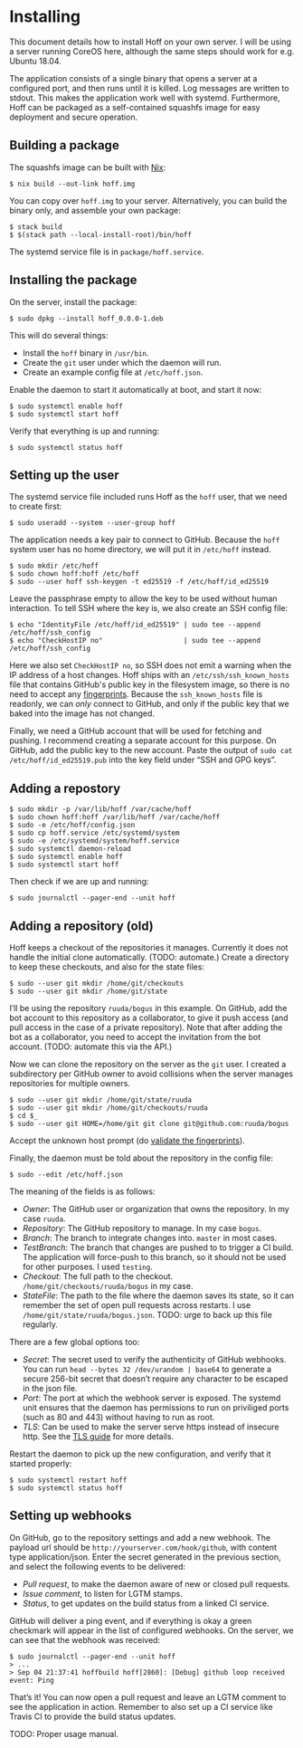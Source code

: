 # Installing

This document details how to install Hoff on your own server. I will be using
a server running CoreOS here, although the same steps should work for e.g.
Ubuntu 18.04.

The application consists of a single binary that opens a server at a configured
port, and then runs until it is killed. Log messages are written to stdout. This
makes the application work well with systemd. Furthermore, Hoff can be packaged
as a self-contained squashfs image for easy deployment and secure operation.

## Building a package

The squashfs image can be built with [Nix][nix]:

    $ nix build --out-link hoff.img

You can copy over `hoff.img` to your server. Alternatively, you can build the
binary only, and assemble your own package:

    $ stack build
    $ $(stack path --local-install-root)/bin/hoff

The systemd service file is in `package/hoff.service`.

## Installing the package

On the server, install the package:

    $ sudo dpkg --install hoff_0.0.0-1.deb

This will do several things:

 * Install the `hoff` binary in `/usr/bin`.
 * Create the `git` user under which the daemon will run.
 * Create an example config file at `/etc/hoff.json`.

Enable the daemon to start it automatically at boot, and start it now:

    $ sudo systemctl enable hoff
    $ sudo systemctl start hoff

Verify that everything is up and running:

    $ sudo systemctl status hoff

## Setting up the user

The systemd service file included runs Hoff as the `hoff` user, that we need to
create first:

    $ sudo useradd --system --user-group hoff

The application needs a key pair to connect to GitHub. Because the `hoff` system
user has no home directory, we will put it in `/etc/hoff` instead.

    $ sudo mkdir /etc/hoff
    $ sudo chown hoff:hoff /etc/hoff
    $ sudo --user hoff ssh-keygen -t ed25519 -f /etc/hoff/id_ed25519

Leave the passphrase empty to allow the key to be used without human
interaction. To tell SSH where the key is, we also create an SSH config file:

    $ echo "IdentityFile /etc/hoff/id_ed25519" | sudo tee --append /etc/hoff/ssh_config
    $ echo "CheckHostIP no"                    | sudo tee --append /etc/hoff/ssh_config

Here we also set `CheckHostIP no`, so SSH does not emit a warning when the IP
address of a host changes. Hoff ships with an `/etc/ssh/ssh_known_hosts` file
that contains GitHub's public key in the filesystem image, so there is no need
to accept any [fingerprints][fingerprints]. Because the `ssh_known_hosts` file
is readonly, we can *only* connect to GitHub, and only if the public key that we
baked into the image has not changed.

Finally, we need a GitHub account that will be used for fetching and pushing. I
recommend creating a separate account for this purpose. On GitHub, add the
public key to the new account. Paste the output of `sudo cat
/etc/hoff/id_ed25519.pub` into the key field under “SSH and GPG keys”.

## Adding a repostory

    $ sudo mkdir -p /var/lib/hoff /var/cache/hoff
    $ sudo chown hoff:hoff /var/lib/hoff /var/cache/hoff
    $ sudo -e /etc/hoff/config.json
    $ sudo cp hoff.service /etc/systemd/system
    $ sudo -e /etc/systemd/system/hoff.service
    $ sudo systemctl daemon-reload
    $ sudo systemctl enable hoff
    $ sudo systemctl start hoff

Then check if we are up and running:

    $ sudo journalctl --pager-end --unit hoff

## Adding a repository (old)

Hoff keeps a checkout of the repositories it manages. Currently it does not
handle the initial clone automatically. (TODO: automate.) Create a directory to
keep these checkouts, and also for the state files:

    $ sudo --user git mkdir /home/git/checkouts
    $ sudo --user git mkdir /home/git/state

I’ll be using the repository `ruuda/bogus` in this example. On GitHub, add the
bot account to this repository as a collaborator, to give it push access (and
pull access in the case of a private repository). Note that after adding the bot
as a collaborator, you need to accept the invitation from the bot account.
(TODO: automate this via the API.)

Now we can clone the repository on the server as the `git` user. I created a
subdirectory per GitHub owner to avoid collisions when the server manages
repositories for multiple owners.

    $ sudo --user git mkdir /home/git/state/ruuda
    $ sudo --user git mkdir /home/git/checkouts/ruuda
    $ cd $_
    $ sudo --user git HOME=/home/git git clone git@github.com:ruuda/bogus

Accept the unknown host prompt (do [validate the fingerprints][fingerprints]).

Finally, the daemon must be told about the repository in the config file:

    $ sudo --edit /etc/hoff.json

The meaning of the fields is as follows:

 * *Owner*: The GitHub user or organization that owns the repository. In my
   case `ruuda`.
 * *Repository*: The GitHub repository to manage. In my case `bogus`.
 * *Branch*: The branch to integrate changes into. `master` in most cases.
 * *TestBranch*: The branch that changes are pushed to to trigger a CI build.
   The application will force-push to this branch, so it should not be used for
   other purposes. I used `testing`.
 * *Checkout*: The full path to the checkout. `/home/git/checkouts/ruuda/bogus`
   in my case.
 * *StateFile*: The path to the file where the daemon saves its state, so it
   can remember the set of open pull requests across restarts. I use
   `/home/git/state/ruuda/bogus.json`. TODO: urge to back up this file regularly.

There are a few global options too:

 * *Secret*: The secret used to verify the authenticity of GitHub webhooks.
   You can run `head --bytes 32 /dev/urandom | base64` to generate a secure
   256-bit secret that doesn’t require any character to be escaped in the json
   file.
 * *Port*: The port at which the webhook server is exposed. The systemd unit
   ensures that the daemon has permissions to run on priviliged ports (such as
   80 and 443) without having to run as root.
 * *TLS*: Can be used to make the server serve https instead of insecure http.
   See the [TLS guide](tls.md) for more details.

Restart the daemon to pick up the new configuration, and verify that it started
properly:

    $ sudo systemctl restart hoff
    $ sudo systemctl status hoff

## Setting up webhooks

On GitHub, go to the repository settings and add a new webhook. The payload url
should be `http://yourserver.com/hook/github`, with content type
application/json. Enter the secret generated in the previous section, and select
the following events to be delivered:

 * *Pull request*, to make the daemon aware of new or closed pull requests.
 * *Issue comment*, to listen for LGTM stamps.
 * *Status*, to get updates on the build status from a linked CI service.

GitHub will deliver a ping event, and if everything is okay a green checkmark
will appear in the list of configured webhooks. On the server, we can see that
the webhook was received:

    $ sudo journalctl --pager-end --unit hoff
    > ...
    > Sep 04 21:37:41 hoffbuild hoff[2860]: [Debug] github loop received event: Ping

That’s it! You can now open a pull request and leave an LGTM comment to see the
application in action. Remember to also set up a CI service like Travis CI to
provide the build status updates.

TODO: Proper usage manual.

[fingerprints]: https://help.github.com/articles/github-s-ssh-key-fingerprints/
[nix]:          https://nixos.org/nix
